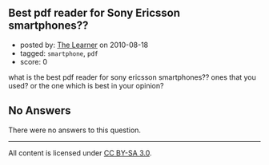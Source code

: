 ## Best pdf reader for Sony Ericsson smartphones??

- posted by: [The Learner](https://stackexchange.com/users/-1/926-the-learner) on 2010-08-18
- tagged: `smartphone`, `pdf`
- score: 0

<p>what is the best pdf reader for sony ericsson smartphones??
ones that you used? or the one which is best in your opinion?</p>


## No Answers

There were no answers to this question.


---

All content is licensed under [CC BY-SA 3.0](https://creativecommons.org/licenses/by-sa/3.0/).
